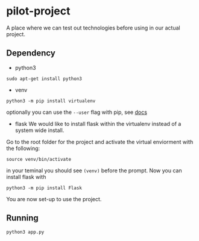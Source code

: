 # pilot-project

A place where we can test out technologies before using in our actual project.

## Dependency

+ python3

```
sudo apt-get install python3
```

+ venv
```
python3 -m pip install virtualenv
```
optionally you can use the `--user` flag with pip, see [docs](https://virtualenv.pypa.io/en/latest/installation/)

+ flask
We would like to install flask within the virtualenv instead of a system wide install.

Go to the root folder for the project and activate the virtual enviorment with the following:
```
source venv/bin/activate
```
in your teminal you should see `(venv)` before the prompt. Now you can install flask with
```
python3 -m pip install Flask
```

You are now set-up to use the project.

## Running

```
python3 app.py
```
